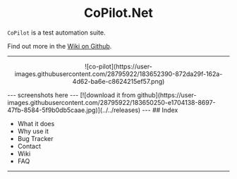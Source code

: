 <h1 align="center">CoPilot.Net</h1>

`CoPilot` is a test automation suite.

Find out more in the [Wiki on Github](../../wiki).

---
<p align="center">![co-pilot](https://user-images.githubusercontent.com/28795922/183652390-872da29f-162a-4d62-ba6e-c8624215ef57.png)</p>
---
screenshots here
---
[![download it from github](https://user-images.githubusercontent.com/28795922/183650250-e1704138-8697-47fb-8584-5f9b0db5caae.jpg)](../../releases)
---
## Index
  
- What it does
- Why use it
- Bug Tracker
- Contact
- Wiki
- FAQ
---  
  
